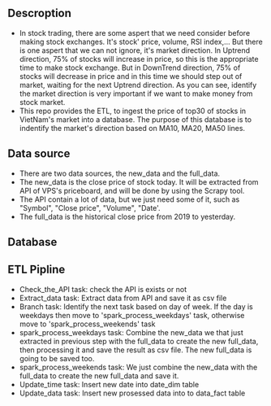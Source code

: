 ## Descroption
* In stock trading, there are some aspert that we need consider before making stock exchanges. It's stock' price, volume, RSI index,... But there is one aspert that we can not ignore, it's market direction. In Uptrend direction, 75% of stocks will increase in price, so this is the appropriate time to make stock exchange. But in DownTrend direction, 75% of stocks will decrease in price and in this time we should step out of market, waiting for the next Uptrend direction. As you can see, identify the market direction is very important if we want to make money from stock market.
* This repo provides the ETL, to ingest the price of top30 of stocks in VietNam's market into a database. The purpose of this database is to indentify the market's direction based on MA10, MA20, MA50 lines. 
## Data source
* There are two data sources, the new_data and the full_data. 
* The new_data is the close price of stock today. It will be extracted from API of VPS's priceboard, and will be done by using the Scrapy tool.
* The API contain a lot of data, but we just need some of it, such as "Symbol", "Close price", "Volume", "Date'.
* The full_data is the historical close price from 2019 to yesterday. 
## Database

## ETL Pipline

* Check_the_API task: check the API is exists or not
* Extract_data task: Extract data from API and save it as csv file
* Branch task: Identify the next task based on day of week. If the day is weekdays then move to 'spark_process_weekdays' task, otherwise move to 'spark_process_weekends' task
* spark_process_weekdays task: Combine the new_data we that just extracted in previous step with the full_data to create the new full_data, then processing it and save the result as csv file. The new full_data is going to be saved too.
* spark_process_weekends task: We just combine the new_data with the full_data to create the new full_data and save it.
* Update_time task: Insert new date into date_dim table
* Update_data task: Insert new prosessed data into to data_fact table

 

